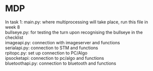 # MDP

In task 1:
main.py: where multiprocessing will take place, run this file in week 8  
bullseye.py: for testing the turn upon recognising the bullseye in the checklist  
imageapi.py: connection with imageserver and functions  
serialapi.py: connection to STM and functions  
rpitopc.py: set up connection to PC/Algo  
ipsocketapi: connection to pc/algo and functions  
bluetoothapi.py: connection to bluetooth and functions
